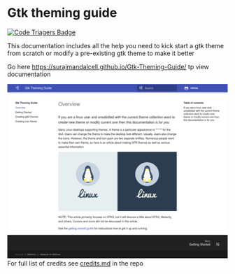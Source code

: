 # Gtk theming guide

[![Code Triagers Badge](https://www.codetriage.com/surajmandalcell/gtk-theming-guide/badges/users.svg)](https://www.codetriage.com/surajmandalcell/gtk-theming-guide)

This documentation includes all the help you need to kick start a gtk theme from scratch or modify a pre-existing gtk theme to make it better

Go here https://surajmandalcell.github.io/Gtk-Theming-Guide/ tp view documentation

![](_media/thumbnail.png)
For full list of credits see [credits.md](credits.md) in the repo
